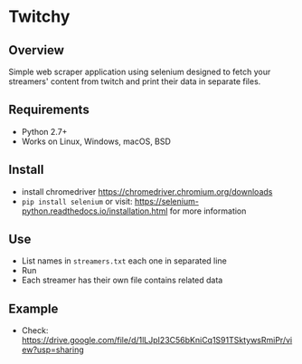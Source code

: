 # Twitchy

## Overview
Simple web scraper application using selenium designed to fetch your streamers' content from twitch and print their data in separate files.


## Requirements

- Python 2.7+
- Works on Linux, Windows, macOS, BSD

## Install
- install chromedriver https://chromedriver.chromium.org/downloads
- ``` pip install selenium ```
or visit: https://selenium-python.readthedocs.io/installation.html for more information

## Use

- List names in `streamers.txt` each one in separated line
- Run 
- Each streamer has their own file contains related data

## Example

- Check: https://drive.google.com/file/d/1lLJpI23C56bKniCq1S91TSktywsRmiPr/view?usp=sharing
